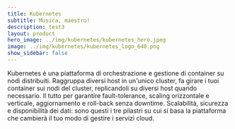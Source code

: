 ```yaml
---
title: Kubernetes
subtitle: Musica, maestro!
description: test3
layout: product
hero_image: ../img/kubernetes/kubernetes_hero.jpeg
image: ../img/kubernetes/kubernetes_logo_640.png
show_sidebar: false
---
```

 Kubernetes è una piattaforma di orchestrazione e gestione di container su nodi distribuiti. Raggruppa diversi host in un'unico cluster, fa girare i tuoi container sui nodi del cluster, replicandoli su diversi host quando necessario. Il tutto per garantire fault-tolerance, scaling orizzontale e verticale, aggiornamento e roll-back senza downtime. Scalabilità, sicurezza e disponibilità dei dati: sono questi i tre pilastri su cui si basa la piattaforma che cambierà il tuo modo di gestire i servizi cloud.
